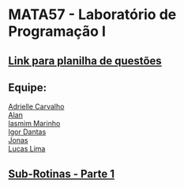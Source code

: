 # MATA57 - Laboratório de Programação I 
## [Link para planilha de questões](https://docs.google.com/spreadsheets/d/1D84bBvbR4U7A_uLnm4IDQOwsHogKaFvCj1m0U51X33o/edit#gid=0)
## Equipe: 
[Adrielle Carvalho](https://www.linkedin.com/in/adrielle-carvalho-0571761a4/)<br>
[Alan](#)<br>
[Iasmim Marinho](#)<br>
[Igor Dantas](#)<br>
[Jonas](#)<br>
[Lucas Lima](https://github.com/LucasDSL)<br>
## [Sub-Rotinas - Parte 1](https://github.com/LucasDSL/MATA57-LAB1/blob/d1a922da2e4bbb8ffb2dffb4aaef5d6c3a4e5242/01%20Sub-Rotinas%201/README.md)
